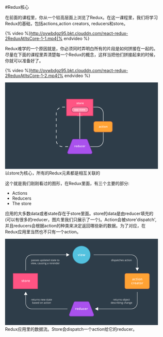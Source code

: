 #Redux核心

在前面的课程里，你从一个较高层面上浏览了Redux。在这一课程里，我们将学习Redux的基础，包括actions,action creators, reducers和store。

{% video %}http://ovwbdgz95.bkt.clouddn.com/react-redux-2ReduxAtItsCore-1-1.mp4{% endvideo %}

Redux难学的一个原因就是，你必须同时弄明白所有的片段是如何拼接在一起的。尽量在下面的课程里弄清楚每一个Redux的概念，这样当把他们拼接起来的时候，你就可以准备好了。

{% video %}http://ovwbdgz95.bkt.clouddn.com/react-redux-2ReduxAtItsCore-1-2.mp4{% endvideo %}

![](/assets/store-reducer)
以store为核心，所有的Redux元素都是相互关联的

这个就是我们刚刚看过的图形，在Redux里面，有三个主要的部分:
- Actions
- Reducers
- The store

应用的大多数data或者state存在于store里面。store的data是由reducer填充的(可以有很多的reducer，图片里我们只展示了一个)。Action会被store'dispatch',并且reducers会根据action的种类来决定返回哪些新的数据。为了对应，在Redux应用里当然也不只有一个action。

![](/assets/redux-reducer2)
Redux应用里的数据流。Store会dispatch一个action给它的reducer。